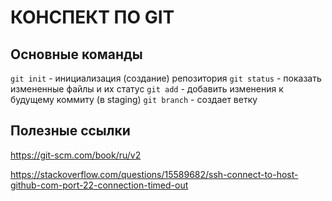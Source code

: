 ﻿# КОНСПЕКТ ПО GIT

## Основные команды

`git init` - инициализация (создание) репозитория
`git status` - показать измененные файлы и их статус
`git add` - добавить изменения к будущему коммиту (в staging)
`git branch` - создает ветку

## Полезные ссылки

https://git-scm.com/book/ru/v2

https://stackoverflow.com/questions/15589682/ssh-connect-to-host-github-com-port-22-connection-timed-out